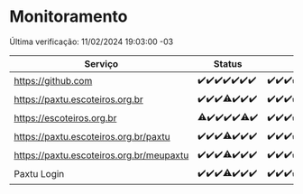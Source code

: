 # Monitoramento

Última verificação: 11/02/2024 19:03:00 -03

|Serviço|Status|Últimas 24h|
|---|---|---|
|https://github.com|<span title="2024-02-04: OK=24">✔️</span><span title="2024-02-05: OK=24">✔️</span><span title="2024-02-06: OK=24">✔️</span><span title="2024-02-07: OK=24">✔️</span><span title="2024-02-08: OK=24">✔️</span><span title="2024-02-09: OK=24">✔️</span><span title="2024-02-10: OK=22">✔️</span>|<span title="10/02/2024 19:03:00 -03 : 200">✔️</span><span title="10/02/2024 20:06:00 -03 : 200">✔️</span><span title="10/02/2024 21:32:00 -03 : 200">✔️</span><span title="10/02/2024 22:42:00 -03 : 200">✔️</span><span title="10/02/2024 23:15:00 -03 : 200">✔️</span><span title="11/02/2024 00:06:00 -03 : 200">✔️</span><span title="11/02/2024 01:08:00 -03 : 200">✔️</span><span title="11/02/2024 02:04:00 -03 : 200">✔️</span><span title="11/02/2024 03:08:00 -03 : 200">✔️</span><span title="11/02/2024 04:05:00 -03 : 200">✔️</span><span title="11/02/2024 05:07:00 -03 : 200">✔️</span><span title="11/02/2024 06:04:00 -03 : 200">✔️</span><span title="11/02/2024 07:05:00 -03 : 200">✔️</span><span title="11/02/2024 08:04:00 -03 : 200">✔️</span><span title="11/02/2024 09:09:00 -03 : 200">✔️</span><span title="11/02/2024 10:05:00 -03 : 200">✔️</span><span title="11/02/2024 11:05:00 -03 : 200">✔️</span><span title="11/02/2024 12:06:00 -03 : 200">✔️</span><span title="11/02/2024 13:07:00 -03 : 200">✔️</span><span title="11/02/2024 14:05:00 -03 : 200">✔️</span><span title="11/02/2024 15:07:00 -03 : 200">✔️</span><span title="11/02/2024 16:02:00 -03 : 200">✔️</span><span title="11/02/2024 17:04:00 -03 : 200">✔️</span><span title="11/02/2024 18:05:00 -03 : 200">✔️</span><span title="11/02/2024 19:03:00 -03 : 200">✔️</span>|
|https://paxtu.escoteiros.org.br|<span title="2024-02-04: OK=24">✔️</span><span title="2024-02-05: OK=24">✔️</span><span title="2024-02-06: OK=24">✔️</span><span title="2024-02-07: OK=23, Falhas=1">⚠️</span><span title="2024-02-08: OK=24">✔️</span><span title="2024-02-09: OK=24">✔️</span><span title="2024-02-10: OK=22">✔️</span>|<span title="10/02/2024 19:03:00 -03 : 200">✔️</span><span title="10/02/2024 20:06:00 -03 : 200">✔️</span><span title="10/02/2024 21:32:00 -03 : 200">✔️</span><span title="10/02/2024 22:42:00 -03 : 200">✔️</span><span title="10/02/2024 23:15:00 -03 : 200">✔️</span><span title="11/02/2024 00:06:00 -03 : 200">✔️</span><span title="11/02/2024 01:08:00 -03 : 200">✔️</span><span title="11/02/2024 02:04:00 -03 : 200">✔️</span><span title="11/02/2024 03:08:00 -03 : 200">✔️</span><span title="11/02/2024 04:05:00 -03 : 200">✔️</span><span title="11/02/2024 05:07:00 -03 : 200">✔️</span><span title="11/02/2024 06:04:00 -03 : 200">✔️</span><span title="11/02/2024 07:05:00 -03 : 200">✔️</span><span title="11/02/2024 08:04:00 -03 : 200">✔️</span><span title="11/02/2024 09:09:00 -03 : 200">✔️</span><span title="11/02/2024 10:05:00 -03 : 200">✔️</span><span title="11/02/2024 11:05:00 -03 : 200">✔️</span><span title="11/02/2024 12:06:00 -03 : 200">✔️</span><span title="11/02/2024 13:07:00 -03 : 200">✔️</span><span title="11/02/2024 14:05:00 -03 : 200">✔️</span><span title="11/02/2024 15:07:00 -03 : 200">✔️</span><span title="11/02/2024 16:02:00 -03 : 200">✔️</span><span title="11/02/2024 17:04:00 -03 : 200">✔️</span><span title="11/02/2024 18:05:00 -03 : 200">✔️</span><span title="11/02/2024 19:03:00 -03 : 200">✔️</span>|
|https://escoteiros.org.br|<span title="2024-02-04: OK=23, Falhas=1">⚠️</span><span title="2024-02-05: OK=24">✔️</span><span title="2024-02-06: OK=24">✔️</span><span title="2024-02-07: OK=24">✔️</span><span title="2024-02-08: OK=24">✔️</span><span title="2024-02-09: OK=23, Falhas=1">⚠️</span><span title="2024-02-10: OK=22">✔️</span>|<span title="10/02/2024 19:03:00 -03 : 200">✔️</span><span title="10/02/2024 20:06:00 -03 : 200">✔️</span><span title="10/02/2024 21:32:00 -03 : 200">✔️</span><span title="10/02/2024 22:42:00 -03 : 200">✔️</span><span title="10/02/2024 23:15:00 -03 : 200">✔️</span><span title="11/02/2024 00:06:00 -03 : 200">✔️</span><span title="11/02/2024 01:08:00 -03 : 200">✔️</span><span title="11/02/2024 02:04:00 -03 : 200">✔️</span><span title="11/02/2024 03:08:00 -03 : 200">✔️</span><span title="11/02/2024 04:05:00 -03 : 200">✔️</span><span title="11/02/2024 05:07:00 -03 : 200">✔️</span><span title="11/02/2024 06:04:00 -03 : 200">✔️</span><span title="11/02/2024 07:05:00 -03 : 200">✔️</span><span title="11/02/2024 08:04:00 -03 : 200">✔️</span><span title="11/02/2024 09:09:00 -03 : 200">✔️</span><span title="11/02/2024 10:05:00 -03 : 200">✔️</span><span title="11/02/2024 11:05:00 -03 : 200">✔️</span><span title="11/02/2024 12:06:00 -03 : 200">✔️</span><span title="11/02/2024 13:07:00 -03 : 200">✔️</span><span title="11/02/2024 14:05:00 -03 : 200">✔️</span><span title="11/02/2024 15:07:00 -03 : 200">✔️</span><span title="11/02/2024 16:02:00 -03 : 200">✔️</span><span title="11/02/2024 17:04:00 -03 : 200">✔️</span><span title="11/02/2024 18:05:00 -03 : 200">✔️</span><span title="11/02/2024 19:03:00 -03 : 200">✔️</span>|
|https://paxtu.escoteiros.org.br/paxtu|<span title="2024-02-04: OK=24">✔️</span><span title="2024-02-05: OK=24">✔️</span><span title="2024-02-06: OK=24">✔️</span><span title="2024-02-07: OK=23, Falhas=1">⚠️</span><span title="2024-02-08: OK=24">✔️</span><span title="2024-02-09: OK=24">✔️</span><span title="2024-02-10: OK=22">✔️</span>|<span title="10/02/2024 19:03:00 -03 : 200">✔️</span><span title="10/02/2024 20:06:00 -03 : 200">✔️</span><span title="10/02/2024 21:32:00 -03 : 200">✔️</span><span title="10/02/2024 22:42:00 -03 : 200">✔️</span><span title="10/02/2024 23:15:00 -03 : 200">✔️</span><span title="11/02/2024 00:06:00 -03 : 200">✔️</span><span title="11/02/2024 01:08:00 -03 : 200">✔️</span><span title="11/02/2024 02:04:00 -03 : 200">✔️</span><span title="11/02/2024 03:08:00 -03 : 200">✔️</span><span title="11/02/2024 04:05:00 -03 : 200">✔️</span><span title="11/02/2024 05:07:00 -03 : 200">✔️</span><span title="11/02/2024 06:04:00 -03 : 200">✔️</span><span title="11/02/2024 07:05:00 -03 : 200">✔️</span><span title="11/02/2024 08:04:00 -03 : 200">✔️</span><span title="11/02/2024 09:09:00 -03 : 200">✔️</span><span title="11/02/2024 10:05:00 -03 : 200">✔️</span><span title="11/02/2024 11:05:00 -03 : 200">✔️</span><span title="11/02/2024 12:06:00 -03 : 200">✔️</span><span title="11/02/2024 13:07:00 -03 : 200">✔️</span><span title="11/02/2024 14:05:00 -03 : 200">✔️</span><span title="11/02/2024 15:07:00 -03 : 200">✔️</span><span title="11/02/2024 16:02:00 -03 : 200">✔️</span><span title="11/02/2024 17:04:00 -03 : 200">✔️</span><span title="11/02/2024 18:05:00 -03 : 200">✔️</span><span title="11/02/2024 19:03:00 -03 : 200">✔️</span>|
|https://paxtu.escoteiros.org.br/meupaxtu|<span title="2024-02-04: OK=24">✔️</span><span title="2024-02-05: OK=24">✔️</span><span title="2024-02-06: OK=24">✔️</span><span title="2024-02-07: OK=23, Falhas=1">⚠️</span><span title="2024-02-08: OK=24">✔️</span><span title="2024-02-09: OK=24">✔️</span><span title="2024-02-10: OK=22">✔️</span>|<span title="10/02/2024 19:03:00 -03 : 200">✔️</span><span title="10/02/2024 20:06:00 -03 : 200">✔️</span><span title="10/02/2024 21:32:00 -03 : 200">✔️</span><span title="10/02/2024 22:42:00 -03 : 200">✔️</span><span title="10/02/2024 23:15:00 -03 : 200">✔️</span><span title="11/02/2024 00:06:00 -03 : 200">✔️</span><span title="11/02/2024 01:08:00 -03 : 200">✔️</span><span title="11/02/2024 02:04:00 -03 : 200">✔️</span><span title="11/02/2024 03:08:00 -03 : 200">✔️</span><span title="11/02/2024 04:05:00 -03 : 200">✔️</span><span title="11/02/2024 05:07:00 -03 : 200">✔️</span><span title="11/02/2024 06:04:00 -03 : 200">✔️</span><span title="11/02/2024 07:05:00 -03 : 200">✔️</span><span title="11/02/2024 08:04:00 -03 : 200">✔️</span><span title="11/02/2024 09:09:00 -03 : 200">✔️</span><span title="11/02/2024 10:05:00 -03 : 200">✔️</span><span title="11/02/2024 11:05:00 -03 : 200">✔️</span><span title="11/02/2024 12:06:00 -03 : 200">✔️</span><span title="11/02/2024 13:07:00 -03 : 200">✔️</span><span title="11/02/2024 14:05:00 -03 : 200">✔️</span><span title="11/02/2024 15:07:00 -03 : 200">✔️</span><span title="11/02/2024 16:02:00 -03 : 200">✔️</span><span title="11/02/2024 17:04:00 -03 : 200">✔️</span><span title="11/02/2024 18:05:00 -03 : 200">✔️</span><span title="11/02/2024 19:03:00 -03 : 200">✔️</span>|
|Paxtu Login|<span title="2024-02-04: OK=24">✔️</span><span title="2024-02-05: OK=24">✔️</span><span title="2024-02-06: OK=24">✔️</span><span title="2024-02-07: OK=23, Falhas=1">⚠️</span><span title="2024-02-08: OK=24">✔️</span><span title="2024-02-09: OK=24">✔️</span><span title="2024-02-10: OK=22">✔️</span>|<span title="10/02/2024 19:03:00 -03 : 200">✔️</span><span title="10/02/2024 20:06:00 -03 : 200">✔️</span><span title="10/02/2024 21:32:00 -03 : 200">✔️</span><span title="10/02/2024 22:42:00 -03 : 200">✔️</span><span title="10/02/2024 23:15:00 -03 : 200">✔️</span><span title="11/02/2024 00:06:00 -03 : 200">✔️</span><span title="11/02/2024 01:08:00 -03 : 200">✔️</span><span title="11/02/2024 02:04:00 -03 : 200">✔️</span><span title="11/02/2024 03:08:00 -03 : 200">✔️</span><span title="11/02/2024 04:05:00 -03 : 200">✔️</span><span title="11/02/2024 05:07:00 -03 : 200">✔️</span><span title="11/02/2024 06:04:00 -03 : 200">✔️</span><span title="11/02/2024 07:05:00 -03 : 200">✔️</span><span title="11/02/2024 08:04:00 -03 : 200">✔️</span><span title="11/02/2024 09:09:00 -03 : 200">✔️</span><span title="11/02/2024 10:05:00 -03 : 200">✔️</span><span title="11/02/2024 11:05:00 -03 : 200">✔️</span><span title="11/02/2024 12:06:00 -03 : 200">✔️</span><span title="11/02/2024 13:07:00 -03 : 200">✔️</span><span title="11/02/2024 14:05:00 -03 : 200">✔️</span><span title="11/02/2024 15:07:00 -03 : 200">✔️</span><span title="11/02/2024 16:02:00 -03 : 200">✔️</span><span title="11/02/2024 17:04:00 -03 : 200">✔️</span><span title="11/02/2024 18:05:00 -03 : 200">✔️</span><span title="11/02/2024 19:03:00 -03 : 200">✔️</span>|
